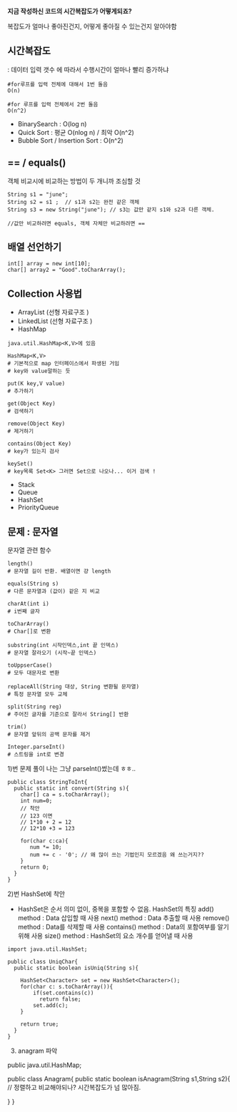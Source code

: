 
**지금 작성하신 코드의 시간복잡도가 어떻게되죠?**

복잡도가 얼마나 좋아진건지, 어떻게 좋아질 수 있는건지 알아야함

## 시간복잡도

: 데이터 입력 갯수 에 따라서 수행시간이 얼마나 빨리 증가하냐

```
#for루프를 입력 전체에 대해서 1번 돌음
O(n)

#for 루프를 입력 전체에서 2번 돌음
O(n^2)

```


* BinarySearch : O(log n)
* Quick Sort : 평균 O(nlog n) / 최악 O(n^2)
* Bubble Sort / Insertion Sort : O(n^2)


## == / equals()

객체 비교시에 비교하는 방법이 두 개니까 조심할 것

```
String s1 = "june";
String s2 = s1 ;  // s1과 s2는 완전 같은 객체
String s3 = new String("june"); // s3는 값만 같지 s1와 s2과 다른 객체.

//값만 비교하려면 equals, 객체 자체만 비교하려면 ==
```


## 배열 선언하기

```
int[] array = new int[10];
char[] array2 = "Good".toCharArray();
```

## Collection 사용법

* ArrayList (선형 자료구조 )
* LinkedList (선형 자료구조 )
* HashMap
```
java.util.HashMap<K,V>에 있음

HashMap<K,V>
# 기본적으로 map 인터페이스에서 파생된 거임
# key와 value말하는 듯

put(K key,V value)
# 추가하기

get(Object Key)
# 검색하기

remove(Object Key)
# 제거하기

contains(Object Key)
# key가 있는지 검사

keySet()
# key목록 Set<K> 그러면 Set으로 나오나... 이거 검색 !

```
* Stack
* Queue
* HashSet
* PriorityQueue


## 문제 : 문자열
문자열 관련 함수

```
length()
# 문자열 길이 반환. 배열이면 걍 length

equals(String s)
# 다른 문자열과 (값이) 같은 지 비교

charAt(int i)
# i번째 글자

toCharArray()
# Char[]로 변환

substring(int 시작인덱스,int 끝 인덱스)
# 문자열 잘라오기 (시작~끝 인덱스)

toUppserCase()
# 모두 대문자로 변환

replaceAll(String 대상, String 변환될 문자열)
# 특정 문자열 모두 교체

split(String reg)
# 주어진 글자를 기준으로 잘라서 String[] 반환

trim()
# 문자열 앞뒤의 공백 문자를 제거

Integer.parseInt()
# 스트링을 int로 변경
```

1)번 문제 풀이
나는 그냥 parseInt()썼는데 ㅎㅎ..
```
public class StringToInt{
  public static int convert(String s){
    char[] ca = s.toCharArray();
    int num=0;
    // 착안
    // 123 이면
    // 1*10 + 2 = 12
    // 12*10 +3 = 123

    for(char c:ca){
       num *= 10;
       num += c - '0'; // 왜 많이 쓰는 기법인지 모르겠음 왜 쓰는거지??
    }
    return 0;
  }
}
```

2)번
HashSet에 착안
* HashSet은 순서 의미 없이, 중복을 포함할 수 없음.
HashSet의 특징
add() method : Data 삽입할 때 사용
next() method : Data 추출할 때 사용
remove() method : Data를 삭제할 때 사용
contains() method : Data의 포함여부를 알기 위해 사용
size() method : HashSet의 요소 개수를 얻어낼 때 사용

```
import java.util.HashSet;

public class UniqChar{
  public static boolean isUniq(String s){

    HashSet<Character> set = new HashSet<Character>();
    for(char c: s.toCharArray()){
        if(set.contains(c))
          return false;
        set.add(c);
    }

    return true;
  }
}
```

3) anagram 파악

public java.util.HashMap;

public class Anagram{
  public static boolean isAnagram(String s1,String s2){
    // 정렬하고 비교해야되나? 시간복잡도가 넘 많아짐.


  }
}

